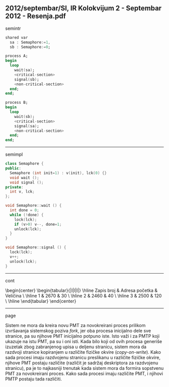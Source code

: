 2012/septembar/SI, IR Kolokvijum 2 - Septembar 2012 - Resenja.pdf
--------------------------------------------------------------------------------
semintr

```ada
shared var
  sa : Semaphore:=1,
  sb : Semaphore:=0;

process A;
begin
  loop
    wait(sa);
    <critical-section>
    signal(sb);
    <non-critical-section>
  end;
end;

process B;
begin
  loop
    wait(sb);
    <critical-section>
    signal(sa);
    <non-critical-section>
  end;
end;
```
--------------------------------------------------------------------------------
semimpl
```cpp
class Semaphore {
public:
  Semaphore (int init=1) : v(init), lck(0) {}
  void wait ();
  void signal ();
private:
  int v, lck;
};

void Semaphore::wait () {
  int done = 0;
  while (!done) {
    lock(lck);
    if (v>0) v--, done=1;
    unlock(lck);
  }
}

void Semaphore::signal () {
  lock(lck);
  v++;
  unlock(lck);
}
```
--------------------------------------------------------------------------------
cont

\begin{center}
\begin{tabular}{|l|l|l|}
\hline
Zapis broj & Adresa  početka & Veličina \\
\hline
1 & 2670 & 30 \\
\hline
2 & 2460 & 40 \\
\hline
3 & 2500 & 120 \\
\hline
\end{tabular}
\end{center}

--------------------------------------------------------------------------------
page

Sistem ne mora da kreira novu PMT za novokreirani proces prilikom izvršavanja sistemskog poziva *fork*,
jer oba procesa inicijalno dele sve stranice, pa su njihove PMT inicijalno potpuno iste. Isto važi i za
PMTP koji ukazuje na istu PMT, pa su i oni isti. Kada bilo koji od ovih procesa generiše izuzetak zbog
zabranjenog upisa u deljenu stranicu, sistem mora da razdvoji stranice kopiranjem u različite fizičke
okvire (*copy-on-write*). Kako sada procesi imaju razdvojenu stranicu preslikanu u različite fizičke
okvire, njihove PMT postaju različite (različit je sadržaj deskriptora za razdvojenu stranicu), pa je to
najkasniji trenutak kada sistem mora da formira sopstvenu PMT za novokreirani proces. Kako sada
procesi imaju različite PMT, i njihovi PMTP postaju tada različiti.

